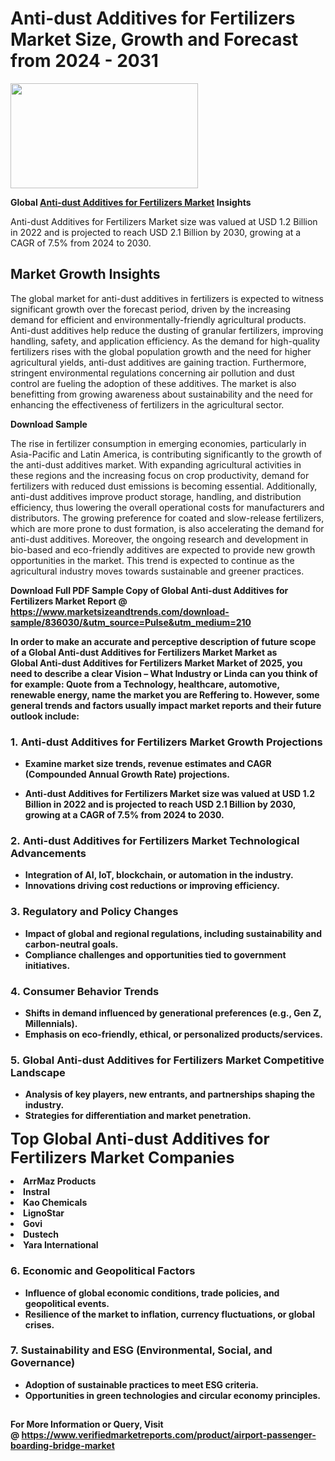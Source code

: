 <H1>Anti-dust Additives for Fertilizers Market Size, Growth and Forecast from 2024 - 2031</H1><img class="aligncenter size-medium wp-image-584254" src="https://thirdeyenews.in/wp-content/uploads/2024/09/Global-Market-Research-300x168.jpeg" alt="" width="300" height="168" /><p><strong>Global&nbsp;<a href="https://www.marketsizeandtrends.com/download-sample/836030/&amp;utm_source=Pulse&amp;utm_medium=210">Anti-dust Additives for Fertilizers Market</a> Insights</strong></p><p>Anti-dust Additives for Fertilizers Market size was valued at USD 1.2 Billion in 2022 and is projected to reach USD 2.1 Billion by 2030, growing at a CAGR of 7.5% from 2024 to 2030.</p><p><h2>Market Growth Insights</h2> <p>The global market for anti-dust additives in fertilizers is expected to witness significant growth over the forecast period, driven by the increasing demand for efficient and environmentally-friendly agricultural products. Anti-dust additives help reduce the dusting of granular fertilizers, improving handling, safety, and application efficiency. As the demand for high-quality fertilizers rises with the global population growth and the need for higher agricultural yields, anti-dust additives are gaining traction. Furthermore, stringent environmental regulations concerning air pollution and dust control are fueling the adoption of these additives. The market is also benefitting from growing awareness about sustainability and the need for enhancing the effectiveness of fertilizers in the agricultural sector.</p> <p><strong>Download Sample</strong></p> <p>The rise in fertilizer consumption in emerging economies, particularly in Asia-Pacific and Latin America, is contributing significantly to the growth of the anti-dust additives market. With expanding agricultural activities in these regions and the increasing focus on crop productivity, demand for fertilizers with reduced dust emissions is becoming essential. Additionally, anti-dust additives improve product storage, handling, and distribution efficiency, thus lowering the overall operational costs for manufacturers and distributors. The growing preference for coated and slow-release fertilizers, which are more prone to dust formation, is also accelerating the demand for anti-dust additives. Moreover, the ongoing research and development in bio-based and eco-friendly additives are expected to provide new growth opportunities in the market. This trend is expected to continue as the agricultural industry moves towards sustainable and greener practices. <p><strong></p><p><span class=""><strong>Download Full PDF Sample Copy of Global Anti-dust Additives for Fertilizers Market Report</strong> @ <a href="https://www.marketsizeandtrends.com/download-sample/836030/&amp;utm_source=Pulse&amp;utm_medium=210" target="_blank">https://www.marketsizeandtrends.com/download-sample/836030/&amp;utm_source=Pulse&amp;utm_medium=210</a></span></p><p>In order to make an accurate and perceptive description of future scope of a Global&nbsp;Anti-dust Additives for Fertilizers Market Market as Global&nbsp;Anti-dust Additives for Fertilizers Market Market of 2025, you need to describe a clear Vision &ndash; What Industry or Linda can you think of for example: Quote from a Technology, healthcare, automotive, renewable energy, name the market you are Reffering to. However, some general trends and factors usually impact market reports and their future outlook include:</p><h3>1.&nbsp;<strong>Anti-dust Additives for Fertilizers Market Growth Projections</strong></h3><ul><li>Examine market size trends, revenue estimates and CAGR (Compounded Annual Growth Rate) projections.</li><li><p>Anti-dust Additives for Fertilizers Market size was valued at USD 1.2 Billion in 2022 and is projected to reach USD 2.1 Billion by 2030, growing at a CAGR of 7.5% from 2024 to 2030.</p></li></ul><h3>2.&nbsp;<strong>Anti-dust Additives for Fertilizers Market Technological Advancements</strong></h3><ul><li>Integration of AI, IoT, blockchain, or automation in the industry.</li><li>Innovations driving cost reductions or improving efficiency.</li></ul><h3>3.&nbsp;<strong>Regulatory and Policy Changes</strong></h3><ul><li>Impact of global and regional regulations, including sustainability and carbon-neutral goals.</li><li>Compliance challenges and opportunities tied to government initiatives.</li></ul><h3>4.&nbsp;<strong>Consumer Behavior Trends</strong></h3><ul><li>Shifts in demand influenced by generational preferences (e.g., Gen Z, Millennials).</li><li>Emphasis on eco-friendly, ethical, or personalized products/services.</li></ul><h3>5.&nbsp;<strong>Global Anti-dust Additives for Fertilizers Market Competitive Landscape</strong></h3><ul><li>Analysis of key players, new entrants, and partnerships shaping the industry.</li><li>Strategies for differentiation and market penetration.</li></ul><p data-pm-slice="1 1 []"><span style="color: inherit; font-family: inherit; font-size: 25px;">Top Global Anti-dust Additives for Fertilizers Market Companies</span></p><div class="" data-test-id=""><p><li>ArrMaz Products</li><li> Instral</li><li> Kao Chemicals</li><li> LignoStar</li><li> Govi</li><li> Dustech</li><li> Yara International</li></p></div><h3>6.&nbsp;<strong>Economic and Geopolitical Factors</strong></h3><ul><li>Influence of global economic conditions, trade policies, and geopolitical events.</li><li>Resilience of the market to inflation, currency fluctuations, or global crises.</li></ul><h3>7.&nbsp;<strong>Sustainability and ESG (Environmental, Social, and Governance)</strong></h3><ul><li>Adoption of sustainable practices to meet ESG criteria.</li><li>Opportunities in green technologies and circular economy principles.</li></ul><h2><strong style="font-size: 14px;">For More Information or Query, Visit @&nbsp;</strong><a style="background-color: #ffffff; font-size: 14px;" href="https://www.marketsizeandtrends.com/report/anti-dust-additives-for-fertilizers-market/" target="_blank">https://www.verifiedmarketreports.com/product/airport-passenger-boarding-bridge-market</a></h2>
